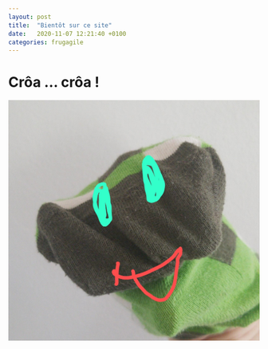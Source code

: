```yaml
---
layout: post
title:  "Bientôt sur ce site"
date:   2020-11-07 12:21:40 +0100
categories: frugagile
---
```


# Crôa … crôa !

![Croâ](/assets/images/FrogAgile.png)
